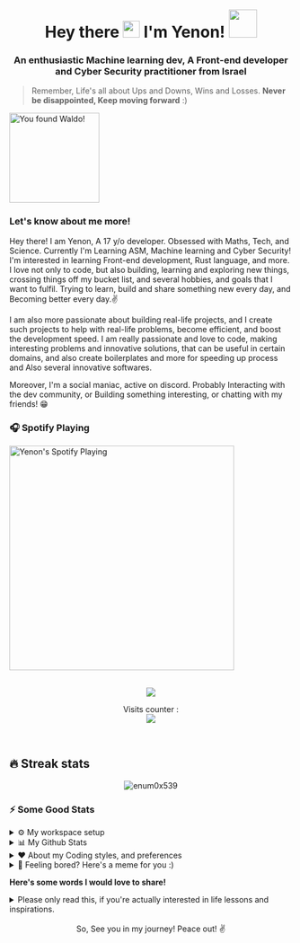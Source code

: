 <h1 align="center">
    Hey there 
    <img src="https://raw.githubusercontent.com/MartinHeinz/MartinHeinz/master/wave.gif" width="30px"> 
    I'm Yenon! 
    <img src="https://media.giphy.com/media/mGcNjsfWAjY5AEZNw6/giphy.gif" width="50">
</h1>

<h3 align="center">An enthusiastic Machine learning dev, A Front-end developer and Cyber Security practitioner from Israel</h3>

> Remember, Life's all about Ups and Downs, Wins and Losses. **Never be disappointed, Keep moving forward** :)

<img src= "https://octodex.github.com/images/waldocat.png" width="160px" Title="You found Waldo!" align="center">

### Let's know about me more!

Hey there! I am Yenon, A 17 y/o developer. Obsessed with Maths, Tech, and Science. Currently I'm Learning ASM, Machine learning 
and Cyber Security! I'm interested in learning Front-end development, Rust language, and more. I love not only to 
code, but also building, learning and exploring new things, crossing things off my bucket list, and several hobbies, and goals that I want to fulfil. 
Trying to learn, build and share something new every day, and Becoming better every day.✌️

I am also more passionate about building real-life projects, and I create such projects to help with real-life problems, become efficient, 
and boost the development speed. I am really passionate and love to code, making interesting problems and innovative solutions, that can be 
useful in certain domains, and also create boilerplates and more for speeding up process and Also several innovative softwares.

Moreover, I'm a social maniac, active on discord. Probably Interacting with the dev community, or Building something interesting, or 
chatting with my friends! 😁

### 🎧 Spotify Playing

[<img src="https://spotify-activity.warriordefenderz.vercel.app/api/spotify" alt="Yenon's Spotify Playing" width="400" />](https://open.spotify.com/user/qy9jhr85so9g8pr6zz7aicc6x)

<p align="center"><br>
  <a href="https://github.com/Enum0x539">
    <img src="https://discord.c99.nl/widget/theme-4/825086897230839879.png"/>
     </a>
</p>

<p align="center"> 
  Visits counter :<br>
  <img src="https://profile-counter.glitch.me/Enum0x539/count.svg" />
</p>

<br />

## 🔥 Streak stats

<p align="center">
  <img align="center" src="https://github-readme-streak-stats.herokuapp.com/?user=enum0x539&theme=algolia" alt="enum0x539" />
</p>

### ⚡ Some Good Stats

<details>
  <summary>⚙️ My workspace setup</summary>

  - **Laptop**: HP pavilion (Intel i5)
  - **OS**: Windows 10
  - **Browser**: Mozilla firefox and Brave.
  - **Code Editor**: VSCode, Jetbrains IDE, Visual Studio, Sublime Text.
  - **Music Player**: Spotify
  - **Note software**: Notion
</details>

<details>
  <summary>📊 My Github Stats</summary>
 
  <p><img src="https://github-readme-stats.warriordefenderz.vercel.app/api?username=enum0x539&show_icons=true&include_all_commits=true&line_height=25" alt="enum0x539" /></p>
  
  <p align="left"> <a href="https://github.com/Enum0x539"><img src="https://github-profile-trophy.vercel.app/?username=Enum0x539" alt="Enum0x539" /></a> </p>
  
  ### Contribution Graph
  
  <p><img align="left" src="https://activity-graph.herokuapp.com/graph?username=Enum0x539&theme=github" alt="GH Contribution graph" /></p> 
  
  <br />

</details>

<details>
  <summary>❤️ About my Coding styles, and preferences </summary>
  <br />

  <!--START_SECTION:waka-->
![Lines of code](https://img.shields.io/badge/From%20Hello%20World%20I%27ve%20Written-2.4%20million%20lines%20of%20code-blue)

**🐱 My Github Data, I'm to lazy to update it every time 😆**
> 🏆 0 Contributions in the Year 2021
 > 
> 📦 0 Bytes Used in Github's Storage 
 > 
> 🚫 Not Opted to Hire
 > 
> 📜 4 Public Repositories 
 > 
> 🔑 0 Private Repositories  
 > 


```text
⌚︎ Time Zone: Israel, Jerusalem (GMT+3)

💬 Programming Languages: 
C#                       ████████████████████████░   60% 
CPP                      █████████████░░░░░░░░░░░░   25% 
C                        ███████░░░░░░░░░░░░░░░░░░   7%
Python                   ████░░░░░░░░░░░░░░░░░░░░░   4% 
Markdown                 █░░░░░░░░░░░░░░░░░░░░░░░░   1% 
Other                    ███░░░░░░░░░░░░░░░░░░░░░░    3% 

🔥 Editors: 
Visual Studio            ███████████████████████░░   95% 
PyCharm                  ██░░░░░░░░░░░░░░░░░░░░░░░   2% 
VS Code                  ███░░░░░░░░░░░░░░░░░░░░░░   3%

💻 Operating System: 
Windows                  █████████████████████████   100.0%
```

**I Mostly Code in C#** 


**Timeline**

<!--END_SECTION:waka-->
  
</details>

<details>
  <summary>🤔 Feeling bored? Here's a meme for you :)</summary>

  <img src='https://random-memer.herokuapp.com/' title="Meme" height= "500" width="500" alt="Please refresh the page if the meme doesn't show up.">
</details>

**Here's some words I would love to share!**

<details>
  <summary>Please only read this, if you're actually interested in life lessons and inspirations.</summary>

  <p align="left"> <img src="https://cdn.discordapp.com/attachments/825091638782459912/851469757936566313/thought.png" alt="enum0x539" /> </p>

</details>

<br />

<div align="center">
    So, See you in my journey! Peace out! ✌️
</div>
